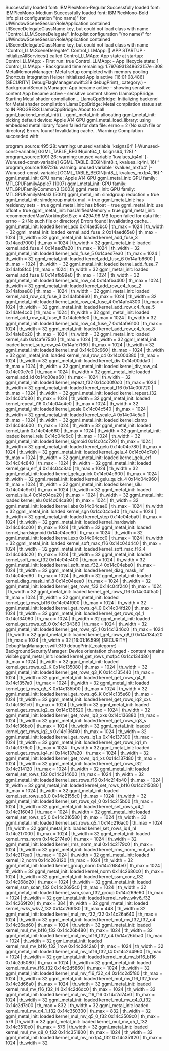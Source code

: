Successfully loaded font: IBMPlexMono-Regular
Successfully loaded font: IBMPlexMono-Medium
Successfully loaded font: IBMPlexMono-Bold
Info.plist configuration "(no name)" for UIWindowSceneSessionRoleApplication contained UISceneDelegateClassName key, but could not load class with name "Control_LLM.SceneDelegate".
Info.plist configuration "(no name)" for UIWindowSceneSessionRoleApplication contained UISceneDelegateClassName key, but could not load class with name "Control_LLM.SceneDelegate".
Control_LLMApp: 🚀 APP STARTUP - initializeAllServices() called
Control_LLMApp: App state at startup:
Control_LLMApp: - First run: true
Control_LLMApp: - App lifecycle state: 1
Control_LLMApp: - Background time remaining: 1.7976931348623157e+308
MetalMemoryManager: Metal setup completed with memory pooling
Shortcuts Integration Helper initialized
App is active
[16:01:08.486] [SECURITY] DebugFlagManager.swift:319 debugPrint(_:category:) - BackgroundSecurityManager: App became active - showing sensitive content
App became active - sensitive content shown
LlamaCppBridge: Starting Metal shader compilation...
LlamaCppBridge: Initializing backend for Metal shader compilation
LlamaCppBridge: Metal compilation status set to IN PROGRESS
LlamaCppBridge: About to call ggml_backend_metal_init()...
ggml_metal_init: allocating
ggml_metal_init: picking default device: Apple A14 GPU
ggml_metal_load_library: using embedded metal library
fopen failed for data file: errno = 2 (No such file or directory)
Errors found! Invalidating cache...
Warning: Compilation succeeded with: 

program_source:495:28: warning: unused variable 'ksigns64' [-Wunused-const-variable]
GGML_TABLE_BEGIN(uint64_t, ksigns64, 128)
                           ^
program_source:1091:26: warning: unused variable 'kvalues_iq4nl' [-Wunused-const-variable]
GGML_TABLE_BEGIN(int8_t, kvalues_iq4nl, 16)
                         ^
program_source:1097:26: warning: unused variable 'kvalues_mxfp4' [-Wunused-const-variable]
GGML_TABLE_BEGIN(int8_t, kvalues_mxfp4, 16)
                         ^
ggml_metal_init: GPU name:   Apple A14 GPU
ggml_metal_init: GPU family: MTLGPUFamilyApple7  (1007)
ggml_metal_init: GPU family: MTLGPUFamilyCommon3 (3003)
ggml_metal_init: GPU family: MTLGPUFamilyMetal3  (5001)
ggml_metal_init: simdgroup reduction   = true
ggml_metal_init: simdgroup matrix mul. = true
ggml_metal_init: has residency sets    = true
ggml_metal_init: has bfloat            = true
ggml_metal_init: use bfloat            = true
ggml_metal_init: hasUnifiedMemory      = true
ggml_metal_init: recommendedMaxWorkingSetSize  =  4294.98 MB
fopen failed for data file: errno = 2 (No such file or directory)
Errors found! Invalidating cache...
ggml_metal_init: loaded kernel_add                                    0x14aed5bc0 | th_max = 1024 | th_width =   32
ggml_metal_init: loaded kernel_add_fuse_2                             0x14aed65e0 | th_max = 1024 | th_width =   32
ggml_metal_init: loaded kernel_add_fuse_3                             0x14aed7000 | th_max = 1024 | th_width =   32
ggml_metal_init: loaded kernel_add_fuse_4                             0x14aed7a20 | th_max = 1024 | th_width =   32
ggml_metal_init: loaded kernel_add_fuse_5                             0x14aed7ea0 | th_max = 1024 | th_width =   32
ggml_metal_init: loaded kernel_add_fuse_6                             0x14afb8600 | th_max = 1024 | th_width =   32
ggml_metal_init: loaded kernel_add_fuse_7                             0x14afb8fc0 | th_max = 1024 | th_width =   32
ggml_metal_init: loaded kernel_add_fuse_8                             0x14afb99e0 | th_max = 1024 | th_width =   32
ggml_metal_init: loaded kernel_add_row_c4                             0x14afba400 | th_max = 1024 | th_width =   32
ggml_metal_init: loaded kernel_add_row_c4_fuse_2                      0x14afbae80 | th_max = 1024 | th_width =   32
ggml_metal_init: loaded kernel_add_row_c4_fuse_3                      0x14afbb960 | th_max = 1024 | th_width =   32
ggml_metal_init: loaded kernel_add_row_c4_fuse_4                      0x14afe4300 | th_max = 1024 | th_width =   32
ggml_metal_init: loaded kernel_add_row_c4_fuse_5                      0x14afe4cc0 | th_max = 1024 | th_width =   32
ggml_metal_init: loaded kernel_add_row_c4_fuse_6                      0x14afe56e0 | th_max = 1024 | th_width =   32
ggml_metal_init: loaded kernel_add_row_c4_fuse_7                      0x14afe6100 | th_max = 1024 | th_width =   32
ggml_metal_init: loaded kernel_add_row_c4_fuse_8                      0x14afe6b20 | th_max = 1024 | th_width =   32
ggml_metal_init: loaded kernel_sub                                    0x14afe7540 | th_max = 1024 | th_width =   32
ggml_metal_init: loaded kernel_sub_row_c4                             0x14afe7f60 | th_max = 1024 | th_width =   32
ggml_metal_init: loaded kernel_mul                                    0x14c00c960 | th_max = 1024 | th_width =   32
ggml_metal_init: loaded kernel_mul_row_c4                             0x14c00d380 | th_max = 1024 | th_width =   32
ggml_metal_init: loaded kernel_div                                    0x14c00dda0 | th_max = 1024 | th_width =   32
ggml_metal_init: loaded kernel_div_row_c4                             0x14c00e7c0 | th_max = 1024 | th_width =   32
ggml_metal_init: loaded kernel_add_id                                 0x14c00ea60 | th_max = 1024 | th_width =   32
ggml_metal_init: loaded kernel_repeat_f32                             0x14c00f0c0 | th_max = 1024 | th_width =   32
ggml_metal_init: loaded kernel_repeat_f16                             0x14c00f720 | th_max = 1024 | th_width =   32
ggml_metal_init: loaded kernel_repeat_i32                             0x14c00fd80 | th_max = 1024 | th_width =   32
ggml_metal_init: loaded kernel_repeat_i16                             0x14c04c4e0 | th_max = 1024 | th_width =   32
ggml_metal_init: loaded kernel_scale                                  0x14c04c540 | th_max = 1024 | th_width =   32
ggml_metal_init: loaded kernel_scale_4                                0x14c04c5a0 | th_max = 1024 | th_width =   32
ggml_metal_init: loaded kernel_clamp                                  0x14c04c600 | th_max = 1024 | th_width =   32
ggml_metal_init: loaded kernel_tanh                                   0x14c04c660 | th_max = 1024 | th_width =   32
ggml_metal_init: loaded kernel_relu                                   0x14c04c6c0 | th_max = 1024 | th_width =   32
ggml_metal_init: loaded kernel_sigmoid                                0x14c04c720 | th_max = 1024 | th_width =   32
ggml_metal_init: loaded kernel_gelu                                   0x14c04c780 | th_max = 1024 | th_width =   32
ggml_metal_init: loaded kernel_gelu_4                                 0x14c04c7e0 | th_max = 1024 | th_width =   32
ggml_metal_init: loaded kernel_gelu_erf                               0x14c04c840 | th_max = 1024 | th_width =   32
ggml_metal_init: loaded kernel_gelu_erf_4                             0x14c04c8a0 | th_max = 1024 | th_width =   32
ggml_metal_init: loaded kernel_gelu_quick                             0x14c04c900 | th_max = 1024 | th_width =   32
ggml_metal_init: loaded kernel_gelu_quick_4                           0x14c04c960 | th_max = 1024 | th_width =   32
ggml_metal_init: loaded kernel_silu                                   0x14c04c9c0 | th_max = 1024 | th_width =   32
ggml_metal_init: loaded kernel_silu_4                                 0x14c04ca20 | th_max = 1024 | th_width =   32
ggml_metal_init: loaded kernel_elu                                    0x14c04ca80 | th_max = 1024 | th_width =   32
ggml_metal_init: loaded kernel_abs                                    0x14c04cae0 | th_max = 1024 | th_width =   32
ggml_metal_init: loaded kernel_sgn                                    0x14c04cb40 | th_max = 1024 | th_width =   32
ggml_metal_init: loaded kernel_step                                   0x14c04cba0 | th_max = 1024 | th_width =   32
ggml_metal_init: loaded kernel_hardswish                              0x14c04cc00 | th_max = 1024 | th_width =   32
ggml_metal_init: loaded kernel_hardsigmoid                            0x14c04cc60 | th_max = 1024 | th_width =   32
ggml_metal_init: loaded kernel_exp                                    0x14c04ccc0 | th_max = 1024 | th_width =   32
ggml_metal_init: loaded kernel_soft_max_f16                           0x14c04d440 | th_max = 1024 | th_width =   32
ggml_metal_init: loaded kernel_soft_max_f16_4                         0x14c04dc20 | th_max = 1024 | th_width =   32
ggml_metal_init: loaded kernel_soft_max_f32                           0x14c04e400 | th_max = 1024 | th_width =   32
ggml_metal_init: loaded kernel_soft_max_f32_4                         0x14c04ebe0 | th_max = 1024 | th_width =   32
ggml_metal_init: loaded kernel_diag_mask_inf                          0x14c04ed60 | th_max = 1024 | th_width =   32
ggml_metal_init: loaded kernel_diag_mask_inf_8                        0x14c04eee0 | th_max = 1024 | th_width =   32
ggml_metal_init: loaded kernel_get_rows_f32                           0x14c04f240 | th_max = 1024 | th_width =   32
ggml_metal_init: loaded kernel_get_rows_f16                           0x14c04f5a0 | th_max = 1024 | th_width =   32
ggml_metal_init: loaded kernel_get_rows_bf16                          0x14c04f900 | th_max = 1024 | th_width =   32
ggml_metal_init: loaded kernel_get_rows_q4_0                          0x14c04fd20 | th_max = 1024 | th_width =   32
ggml_metal_init: loaded kernel_get_rows_q4_1                          0x14c134060 | th_max = 1024 | th_width =   32
ggml_metal_init: loaded kernel_get_rows_q5_0                          0x14c134360 | th_max = 1024 | th_width =   32
ggml_metal_init: loaded kernel_get_rows_q5_1                          0x14c1346c0 | th_max = 1024 | th_width =   32
ggml_metal_init: loaded kernel_get_rows_q8_0                          0x14c134a20 | th_max = 1024 | th_width =   32
[16:01:16.599] [SECURITY] DebugFlagManager.swift:319 debugPrint(_:category:) - BackgroundSecurityManager: Device orientation changed - content remains visible
ggml_metal_init: loaded kernel_get_rows_mxfp4                         0x14c134d80 | th_max = 1024 | th_width =   32
ggml_metal_init: loaded kernel_get_rows_q2_K                          0x14c135080 | th_max = 1024 | th_width =   32
ggml_metal_init: loaded kernel_get_rows_q3_K                          0x14c135440 | th_max = 1024 | th_width =   32
ggml_metal_init: loaded kernel_get_rows_q4_K                          0x14c1357a0 | th_max = 1024 | th_width =   32
ggml_metal_init: loaded kernel_get_rows_q5_K                          0x14c135b00 | th_max = 1024 | th_width =   32
ggml_metal_init: loaded kernel_get_rows_q6_K                          0x14c135e60 | th_max = 1024 | th_width =   32
ggml_metal_init: loaded kernel_get_rows_iq2_xxs                       0x14c1361c0 | th_max = 1024 | th_width =   32
ggml_metal_init: loaded kernel_get_rows_iq2_xs                        0x14c136520 | th_max = 1024 | th_width =   32
ggml_metal_init: loaded kernel_get_rows_iq3_xxs                       0x14c136880 | th_max = 1024 | th_width =   32
ggml_metal_init: loaded kernel_get_rows_iq3_s                         0x14c136be0 | th_max = 1024 | th_width =   32
ggml_metal_init: loaded kernel_get_rows_iq2_s                         0x14c136f40 | th_max = 1024 | th_width =   32
ggml_metal_init: loaded kernel_get_rows_iq1_s                         0x14c137300 | th_max = 1024 | th_width =   32
ggml_metal_init: loaded kernel_get_rows_iq1_m                         0x14c1376c0 | th_max = 1024 | th_width =   32
ggml_metal_init: loaded kernel_get_rows_iq4_nl                        0x14c137a20 | th_max = 1024 | th_width =   32
ggml_metal_init: loaded kernel_get_rows_iq4_xs                        0x14c137d80 | th_max = 1024 | th_width =   32
ggml_metal_init: loaded kernel_get_rows_i32                           0x14c214120 | th_max = 1024 | th_width =   32
ggml_metal_init: loaded kernel_set_rows_f32                           0x14c214600 | th_max = 1024 | th_width =   32
ggml_metal_init: loaded kernel_set_rows_f16                           0x14c214b40 | th_max = 1024 | th_width =   32
ggml_metal_init: loaded kernel_set_rows_bf16                          0x14c215080 | th_max = 1024 | th_width =   32
ggml_metal_init: loaded kernel_set_rows_q8_0                          0x14c2155c0 | th_max = 1024 | th_width =   32
ggml_metal_init: loaded kernel_set_rows_q4_0                          0x14c215b00 | th_max = 1024 | th_width =   32
ggml_metal_init: loaded kernel_set_rows_q4_1                          0x14c216040 | th_max = 1024 | th_width =   32
ggml_metal_init: loaded kernel_set_rows_q5_0                          0x14c216580 | th_max = 1024 | th_width =   32
ggml_metal_init: loaded kernel_set_rows_q5_1                          0x14c216ac0 | th_max = 1024 | th_width =   32
ggml_metal_init: loaded kernel_set_rows_iq4_nl                        0x14c217000 | th_max = 1024 | th_width =   32
ggml_metal_init: loaded kernel_rms_norm                               0x14c2174e0 | th_max = 1024 | th_width =   32
ggml_metal_init: loaded kernel_rms_norm_mul                           0x14c2179c0 | th_max = 1024 | th_width =   32
ggml_metal_init: loaded kernel_rms_norm_mul_add                       0x14c217ea0 | th_max = 1024 | th_width =   32
ggml_metal_init: loaded kernel_l2_norm                                0x14c268120 | th_max = 1024 | th_width =   32
ggml_metal_init: loaded kernel_group_norm                             0x14c2684e0 | th_max = 1024 | th_width =   32
ggml_metal_init: loaded kernel_norm                                   0x14c2686c0 | th_max = 1024 | th_width =   32
ggml_metal_init: loaded kernel_ssm_conv_f32                           0x14c268d20 | th_max = 1024 | th_width =   32
ggml_metal_init: loaded kernel_ssm_scan_f32                           0x14c2695c0 | th_max = 1024 | th_width =   32
ggml_metal_init: loaded kernel_ssm_scan_f32_group                     0x14c269e60 | th_max = 1024 | th_width =   32
ggml_metal_init: loaded kernel_rwkv_wkv6_f32                          0x14c269f20 | th_max =  384 | th_width =   32
ggml_metal_init: loaded kernel_rwkv_wkv7_f32                          0x14c269f80 | th_max =  448 | th_width =   32
ggml_metal_init: loaded kernel_mul_mv_f32_f32                         0x14c26a640 | th_max = 1024 | th_width =   32
ggml_metal_init: loaded kernel_mul_mv_f32_f32_c4                      0x14c26ad60 | th_max = 1024 | th_width =   32
ggml_metal_init: loaded kernel_mul_mv_bf16_f32                        0x14c26b480 | th_max = 1024 | th_width =   32
ggml_metal_init: loaded kernel_mul_mv_bf16_f32_c4                     0x14c26bba0 | th_max = 1024 | th_width =   32
ggml_metal_init: loaded kernel_mul_mv_bf16_f32_1row                   0x14c2d42a0 | th_max = 1024 | th_width =   32
ggml_metal_init: loaded kernel_mul_mv_bf16_f32_l4                     0x14c2d4960 | th_max = 1024 | th_width =   32
ggml_metal_init: loaded kernel_mul_mv_bf16_bf16                       0x14c2d5080 | th_max = 1024 | th_width =   32
ggml_metal_init: loaded kernel_mul_mv_f16_f32                         0x14c2d5860 | th_max = 1024 | th_width =   32
ggml_metal_init: loaded kernel_mul_mv_f16_f32_c4                      0x14c2d5f80 | th_max = 1024 | th_width =   32
ggml_metal_init: loaded kernel_mul_mv_f16_f32_1row                    0x14c2d66a0 | th_max = 1024 | th_width =   32
ggml_metal_init: loaded kernel_mul_mv_f16_f32_l4                      0x14c2d6dc0 | th_max = 1024 | th_width =   32
ggml_metal_init: loaded kernel_mul_mv_f16_f16                         0x14c2d74e0 | th_max = 1024 | th_width =   32
ggml_metal_init: loaded kernel_mul_mv_q4_0_f32                        0x14c2d7c00 | th_max =  832 | th_width =   32
ggml_metal_init: loaded kernel_mul_mv_q4_1_f32                        0x14c350300 | th_max =  832 | th_width =   32
ggml_metal_init: loaded kernel_mul_mv_q5_0_f32                        0x14c3509c0 | th_max =  576 | th_width =   32
ggml_metal_init: loaded kernel_mul_mv_q5_1_f32                        0x14c3510e0 | th_max =  576 | th_width =   32
ggml_metal_init: loaded kernel_mul_mv_q8_0_f32                        0x14c351800 | th_max = 1024 | th_width =   32
ggml_metal_init: loaded kernel_mul_mv_mxfp4_f32                       0x14c351f20 | th_max = 1024 | th_width =   32